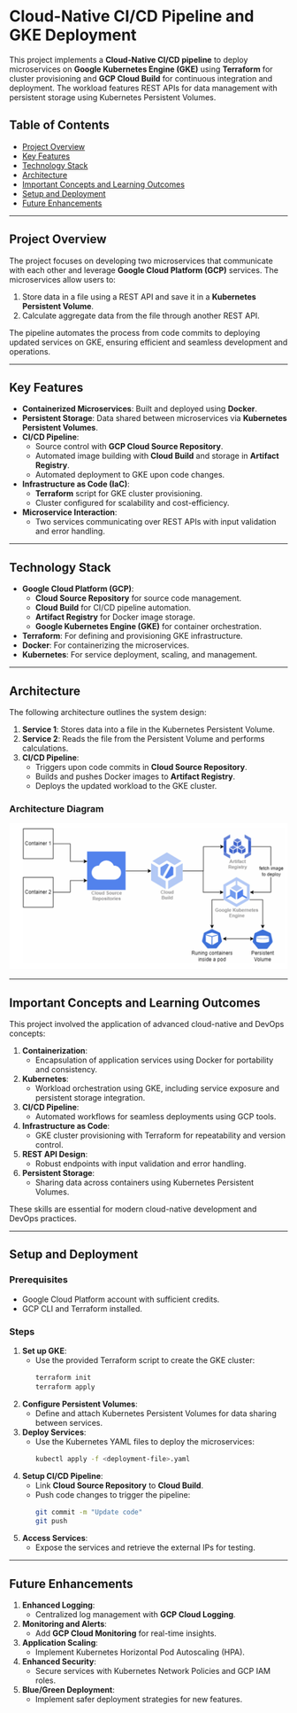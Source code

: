 # Cloud-Native CI/CD Pipeline and GKE Deployment

This project implements a **Cloud-Native CI/CD pipeline** to deploy microservices on **Google Kubernetes Engine (GKE)** using **Terraform** for cluster provisioning and **GCP Cloud Build** for continuous integration and deployment. The workload features REST APIs for data management with persistent storage using Kubernetes Persistent Volumes.

## **Table of Contents**
- [Project Overview](#project-overview)
- [Key Features](#key-features)
- [Technology Stack](#technology-stack)
- [Architecture](#architecture)
- [Important Concepts and Learning Outcomes](#important-concepts-and-learning-outcomes)
- [Setup and Deployment](#setup-and-deployment)
- [Future Enhancements](#future-enhancements)

---

## **Project Overview**
The project focuses on developing two microservices that communicate with each other and leverage **Google Cloud Platform (GCP)** services. The microservices allow users to:
1. Store data in a file using a REST API and save it in a **Kubernetes Persistent Volume**.
2. Calculate aggregate data from the file through another REST API.

The pipeline automates the process from code commits to deploying updated services on GKE, ensuring efficient and seamless development and operations.

---

## **Key Features**
- **Containerized Microservices**: Built and deployed using **Docker**.
- **Persistent Storage**: Data shared between microservices via **Kubernetes Persistent Volumes**.
- **CI/CD Pipeline**:
    - Source control with **GCP Cloud Source Repository**.
    - Automated image building with **Cloud Build** and storage in **Artifact Registry**.
    - Automated deployment to GKE upon code changes.
- **Infrastructure as Code (IaC)**:
    - **Terraform** script for GKE cluster provisioning.
    - Cluster configured for scalability and cost-efficiency.
- **Microservice Interaction**:
    - Two services communicating over REST APIs with input validation and error handling.

---

## **Technology Stack**
- **Google Cloud Platform (GCP)**:
    - **Cloud Source Repository** for source code management.
    - **Cloud Build** for CI/CD pipeline automation.
    - **Artifact Registry** for Docker image storage.
    - **Google Kubernetes Engine (GKE)** for container orchestration.
- **Terraform**: For defining and provisioning GKE infrastructure.
- **Docker**: For containerizing the microservices.
- **Kubernetes**: For service deployment, scaling, and management.

---

## **Architecture**
The following architecture outlines the system design:

1. **Service 1**: Stores data into a file in the Kubernetes Persistent Volume.
2. **Service 2**: Reads the file from the Persistent Volume and performs calculations.
3. **CI/CD Pipeline**:
    - Triggers upon code commits in **Cloud Source Repository**.
    - Builds and pushes Docker images to **Artifact Registry**.
    - Deploys the updated workload to the GKE cluster.

### **Architecture Diagram**
![img.png](img.png)

---

## **Important Concepts and Learning Outcomes**
This project involved the application of advanced cloud-native and DevOps concepts:
1. **Containerization**:
    - Encapsulation of application services using Docker for portability and consistency.
2. **Kubernetes**:
    - Workload orchestration using GKE, including service exposure and persistent storage integration.
3. **CI/CD Pipeline**:
    - Automated workflows for seamless deployments using GCP tools.
4. **Infrastructure as Code**:
    - GKE cluster provisioning with Terraform for repeatability and version control.
5. **REST API Design**:
    - Robust endpoints with input validation and error handling.
6. **Persistent Storage**:
    - Sharing data across containers using Kubernetes Persistent Volumes.

These skills are essential for modern cloud-native development and DevOps practices.

---

## **Setup and Deployment**
### **Prerequisites**
- Google Cloud Platform account with sufficient credits.
- GCP CLI and Terraform installed.

### **Steps**
1. **Set up GKE**:
    - Use the provided Terraform script to create the GKE cluster:
      ```bash
      terraform init
      terraform apply
      ```
2. **Configure Persistent Volumes**:
    - Define and attach Kubernetes Persistent Volumes for data sharing between services.
3. **Deploy Services**:
    - Use the Kubernetes YAML files to deploy the microservices:
      ```bash
      kubectl apply -f <deployment-file>.yaml
      ```
4. **Setup CI/CD Pipeline**:
    - Link **Cloud Source Repository** to **Cloud Build**.
    - Push code changes to trigger the pipeline:
      ```bash
      git commit -m "Update code"
      git push
      ```
5. **Access Services**:
    - Expose the services and retrieve the external IPs for testing.

---

## **Future Enhancements**
1. **Enhanced Logging**:
    - Centralized log management with **GCP Cloud Logging**.
2. **Monitoring and Alerts**:
    - Add **GCP Cloud Monitoring** for real-time insights.
3. **Application Scaling**:
    - Implement Kubernetes Horizontal Pod Autoscaling (HPA).
4. **Enhanced Security**:
    - Secure services with Kubernetes Network Policies and GCP IAM roles.
5. **Blue/Green Deployment**:
    - Implement safer deployment strategies for new features.
